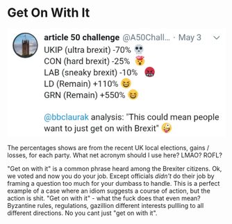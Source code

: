 # Get On With It

![](geton.jpg)

The percentages shows are from the recent UK local elections, gains /
losses, for each party. What net acronym should I use here? LMAO?
ROFL?

"Get on with it" is a common phrase heard among the Brexiter
citizens. Ok, we voted and now you do your job. Except officials
*didn't* do their job by framing a question too much for your dumbass
to handle. This is a perfect example of a case where an idiom suggests
a course of action, but the action is shit. "Get on with it" - what
the fuck does that even mean? Byzantine rules, regulations, gazillion
different interests pullling to all different directions. No you cant
just "get on with it". 